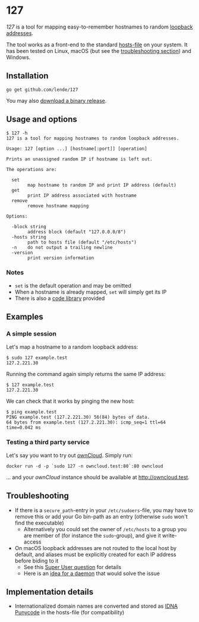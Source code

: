 # 127

*127* is a tool for mapping easy-to-remember hostnames to random [loopback
addresses](https://en.wikipedia.org/wiki/Localhost#Name_resolution).

The tool works as a front-end to the standard
[hosts-file](https://en.wikipedia.org/wiki/Hosts_(file)) on your system. It has
been tested on Linux, macOS (but see the
[troubleshooting section](#troubleshooting)) and Windows.

## Installation

```
go get github.com/lende/127
```

You may also [download a binary release](https://github.com/lende/127/releases).

## Usage and options

```console
$ 127 -h
127 is a tool for mapping hostnames to random loopback addresses.

Usage: 127 [option ...] [hostname[:port]] [operation]

Prints an unassigned random IP if hostname is left out.

The operations are:

  set
        map hostname to random IP and print IP address (default)
  get
        print IP address associated with hostname
  remove
        remove hostname mapping

Options:

  -block string
        address block (default "127.0.0.0/8")
  -hosts string
        path to hosts file (default "/etc/hosts")
  -n    do not output a trailing newline
  -version
        print version information
```

### Notes

* `set` is the default operation and may be omitted
* When a hostname is already mapped, `set` will simply get its IP
* There is also a [code library](https://godoc.org/github.com/lende/127/lib)
  provided

## Examples

### A simple session

Let's map a hostname to a random loopback address:

```console
$ sudo 127 example.test
127.2.221.30
```

Running the command again simply returns the same IP address:

```console
$ 127 example.test
127.2.221.30
```

We can check that it works by pinging the new host:

```console
$ ping example.test
PING example.test (127.2.221.30) 56(84) bytes of data.
64 bytes from example.test (127.2.221.30): icmp_seq=1 ttl=64 time=0.042 ms
```

### Testing a third party service

Let's say you want to try out [ownCloud](https://owncloud.org/). Simply run:

```
docker run -d -p `sudo 127 -n owncloud.test:80`:80 owncloud
```

... and your *ownCloud* instance should be available at http://owncloud.test.

## Troubleshooting

* If there is a `secure_path`-entry in your `/etc/sudoers`-file, you may have to
  remove this or add your Go bin-path as an entry (otherwise `sudo` won't find
  the executable)
    * Alternatively you could set the owner of `/etc/hosts` to a group you are
      member of (for instance the `sudo`-group), and give it write-access
* On macOS loopback addresses are not routed to the local host by default, and
  aliases must be explicitly created for each IP address before biding to it
    * See this
      [Super User question](https://superuser.com/questions/458875/) for details
    * Here is an [idea for a daemon](https://github.com/lende/127d) that would
      solve the issue

## Implementation details

* Internationalized domain names are converted and stored as [IDNA
  Punycode](https://en.wikipedia.org/wiki/Punycode) in the hosts-file (for
  compatibility)
